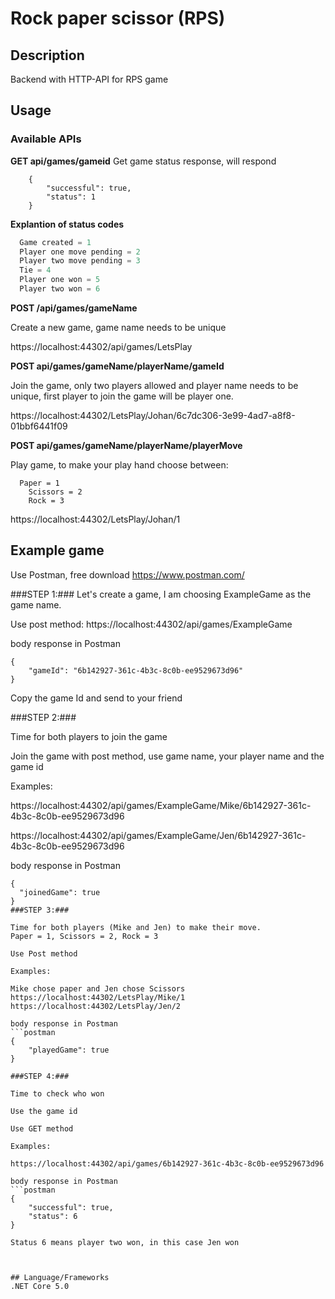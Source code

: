 # Rock paper scissor (RPS)

## Description

Backend with HTTP-API for RPS game

## Usage
### Available APIs

**GET api/games/gameid**
Get game status response, will respond
```postman
	{
    	"successful": true,
    	"status": 1
	}
```
  **Explantion of status codes**
```js
  Game created = 1	
  Player one move pending = 2
  Player two move pending = 3
  Tie = 4
  Player one won = 5
  Player two won = 6
```

**POST /api/games/gameName**
  
  Create a new game, game name needs to be unique

  https://localhost:44302/api/games/LetsPlay

**POST api/games/gameName/playerName/gameId**
  
  Join the game, only two players allowed and player name needs to be unique, first player to join the game will be player one.
  
   https://localhost:44302/LetsPlay/Johan/6c7dc306-3e99-4ad7-a8f8-01bbf6441f09

**POST api/games/gameName/playerName/playerMove**

  Play game, to make your play hand choose between:

```
  Paper = 1
	Scissors = 2
	Rock = 3
```
  https://localhost:44302/LetsPlay/Johan/1

## Example game

Use Postman, free download https://www.postman.com/

###STEP 1:### 
Let's create a game, I am choosing ExampleGame as the game name.

Use post method:
https://localhost:44302/api/games/ExampleGame 

body response in Postman
```postman
{
    "gameId": "6b142927-361c-4b3c-8c0b-ee9529673d96"
}
```

Copy the game Id and send to your friend

###STEP 2:### 

Time for both players to join the game

Join the game with post method, use game name, your player name and the game id

Examples: 

https://localhost:44302/api/games/ExampleGame/Mike/6b142927-361c-4b3c-8c0b-ee9529673d96 

https://localhost:44302/api/games/ExampleGame/Jen/6b142927-361c-4b3c-8c0b-ee9529673d96 

body response in Postman
```postman
{
  "joinedGame": true
}
###STEP 3:###

Time for both players (Mike and Jen) to make their move.
Paper = 1, Scissors = 2, Rock = 3

Use Post method

Examples:

Mike chose paper and Jen chose Scissors
https://localhost:44302/LetsPlay/Mike/1
https://localhost:44302/LetsPlay/Jen/2

body response in Postman
```postman
{
    "playedGame": true
}

###STEP 4:###

Time to check who won

Use the game id

Use GET method

Examples:

https://localhost:44302/api/games/6b142927-361c-4b3c-8c0b-ee9529673d96

body response in Postman
```postman
{
    "successful": true,
    "status": 6
}

Status 6 means player two won, in this case Jen won



## Language/Frameworks
.NET Core 5.0